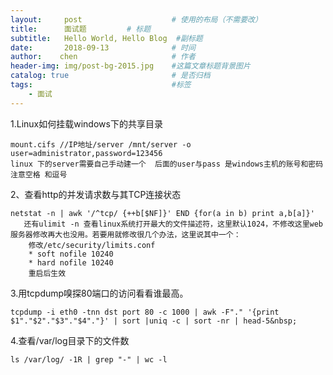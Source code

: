 ```yaml
---
layout:     post                    # 使用的布局（不需要改）
title:      面试题         # 标题 
subtitle:   Hello World, Hello Blog  #副标题
date:       2018-09-13              # 时间
author:    chen                     # 作者
header-img: img/post-bg-2015.jpg    #这篇文章标题背景图片
catalog: true                       # 是否归档
tags:                               #标签
    - 面试
---
```


1.Linux如何挂载windows下的共享目录

    mount.cifs //IP地址/server /mnt/server -o user=administrator,password=123456
    linux 下的server需要自己手动建一个  后面的user与pass 是windows主机的账号和密码 注意空格 和逗号

2、查看http的并发请求数与其TCP连接状态

    netstat -n | awk '/^tcp/ {++b[$NF]}' END {for(a in b) print a,b[a]}'
       还有ulimit -n 查看linux系统打开最大的文件描述符，这里默认1024，不修改这里web服务器修改再大也没用。若要用就修改很几个办法，这里说其中一个：
        修改/etc/security/limits.conf
        * soft nofile 10240
        * hard nofile 10240
        重启后生效
        
        
3.用tcpdump嗅探80端口的访问看看谁最高。

    tcpdump -i eth0 -tnn dst port 80 -c 1000 | awk -F"." '{print $1"."$2"."$3"."$4"."}' | sort |uniq -c | sort -nr | head-5&nbsp;

4.查看/var/log目录下的文件数

    ls /var/log/ -1R | grep "-" | wc -l